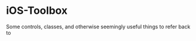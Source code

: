 iOS-Toolbox
===========

Some controls, classes, and otherwise seemingly useful things to refer back to
